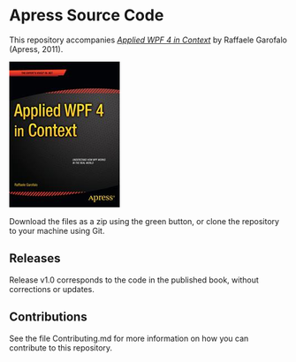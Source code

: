 # Apress Source Code

This repository accompanies [*Applied WPF 4 in Context*](http://www.apress.com/9781430234708) by Raffaele Garofalo (Apress, 2011).

![Cover image](9781430234708.jpg)

Download the files as a zip using the green button, or clone the repository to your machine using Git.

## Releases

Release v1.0 corresponds to the code in the published book, without corrections or updates.

## Contributions

See the file Contributing.md for more information on how you can contribute to this repository.
